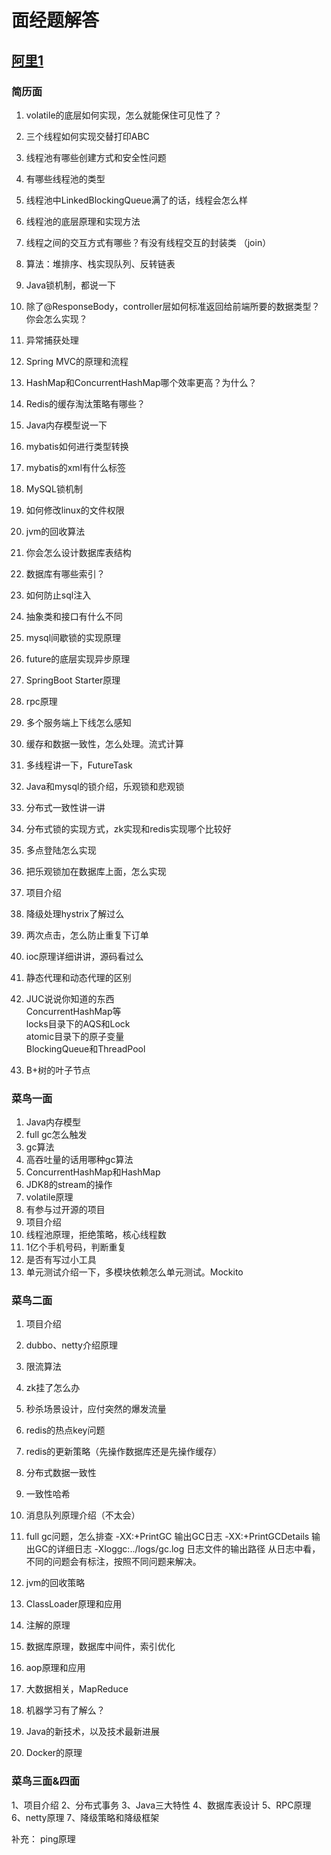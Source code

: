 # 面经题解答  

## [阿里1](<https://www.nowcoder.com/discuss/186196>)  

### 简历面  

1. volatile的底层如何实现，怎么就能保住可见性了？  
  
2. 三个线程如何实现交替打印ABC
3. 线程池有哪些创建方式和安全性问题
4. 有哪些线程池的类型
5. 线程池中LinkedBlockingQueue满了的话，线程会怎么样
6. 线程池的底层原理和实现方法
7. 线程之间的交互方式有哪些？有没有线程交互的封装类 （join）
8. 算法：堆排序、栈实现队列、反转链表
9. Java锁机制，都说一下
10. 除了@ResponseBody，controller层如何标准返回给前端所要的数据类型？你会怎么实现？
11. 异常捕获处理
12. Spring MVC的原理和流程
13. HashMap和ConcurrentHashMap哪个效率更高？为什么？
14. Redis的缓存淘汰策略有哪些？
15. Java内存模型说一下
16. mybatis如何进行类型转换
17. mybatis的xml有什么标签
18. MySQL锁机制
19. 如何修改linux的文件权限
20. jvm的回收算法
21. 你会怎么设计数据库表结构
22. 数据库有哪些索引？
23. 如何防止sql注入
24. 抽象类和接口有什么不同
25. mysql间歇锁的实现原理
26. future的底层实现异步原理
27. SpringBoot Starter原理
28. rpc原理
29. 多个服务端上下线怎么感知
30. 缓存和数据一致性，怎么处理。流式计算
31. 多线程讲一下，FutureTask
32. Java和mysql的锁介绍，乐观锁和悲观锁
33. 分布式一致性讲一讲
34. 分布式锁的实现方式，zk实现和redis实现哪个比较好
35. 多点登陆怎么实现
36. 把乐观锁加在数据库上面，怎么实现
37. 项目介绍
38. 降级处理hystrix了解过么
39. 两次点击，怎么防止重复下订单
40. ioc原理详细讲讲，源码看过么
41. 静态代理和动态代理的区别
42. JUC说说你知道的东西  
  ConcurrentHashMap等  
  locks目录下的AQS和Lock  
  atomic目录下的原子变量  
  BlockingQueue和ThreadPool

43. B+树的叶子节点  

### 菜鸟一面  

1. Java内存模型
2. full gc怎么触发
3. gc算法
4. 高吞吐量的话用哪种gc算法
5. ConcurrentHashMap和HashMap
6. JDK8的stream的操作
7. volatile原理
8. 有参与过开源的项目
9. 项目介绍
10. 线程池原理，拒绝策略，核心线程数
11. 1亿个手机号码，判断重复
12. 是否有写过小工具
13. 单元测试介绍一下，多模块依赖怎么单元测试。Mockito  

### 菜鸟二面  

1. 项目介绍
2. dubbo、netty介绍原理
3. 限流算法
4. zk挂了怎么办
5. 秒杀场景设计，应付突然的爆发流量
6. redis的热点key问题
7. redis的更新策略（先操作数据库还是先操作缓存）
8. 分布式数据一致性
9. 一致性哈希
10. 消息队列原理介绍（不太会）
11. full gc问题，怎么排查
  -XX:+PrintGC 输出GC日志
  -XX:+PrintGCDetails 输出GC的详细日志
  -Xloggc:../logs/gc.log 日志文件的输出路径
  从日志中看，不同的问题会有标注，按照不同问题来解决。  

12. jvm的回收策略
13. ClassLoader原理和应用
14. 注解的原理
15. 数据库原理，数据库中间件，索引优化
16. aop原理和应用
17. 大数据相关，MapReduce
18. 机器学习有了解么？
19. Java的新技术，以及技术最新进展
20. Docker的原理  

### 菜鸟三面&四面  

1、项目介绍
2、分布式事务
3、Java三大特性
4、数据库表设计
5、RPC原理
6、netty原理
7、降级策略和降级框架  

补充： ping原理  
